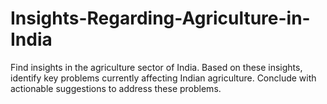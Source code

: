# Insights-Regarding-Agriculture-in-India
Find insights in the agriculture sector of India. Based on these insights, identify key problems currently affecting Indian agriculture. Conclude with actionable suggestions to address these problems.
